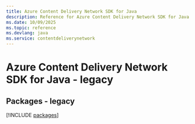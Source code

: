 ```yaml
---
title: Azure Content Delivery Network SDK for Java
description: Reference for Azure Content Delivery Network SDK for Java
ms.date: 10/09/2025
ms.topic: reference
ms.devlang: java
ms.service: contentdeliverynetwork
---
```

# Azure Content Delivery Network SDK for Java - legacy
## Packages - legacy
[!INCLUDE [packages](content-delivery-network-index.md)]